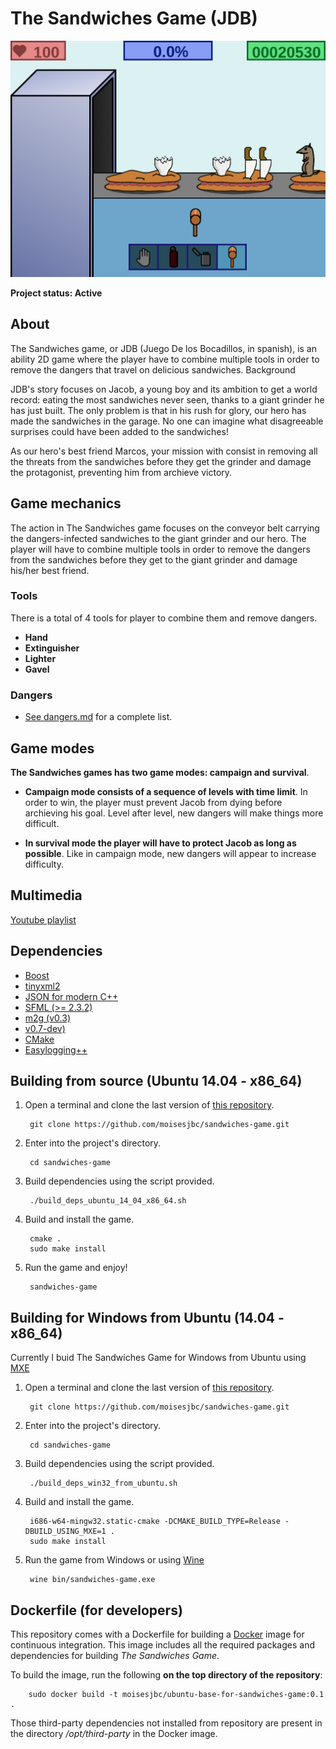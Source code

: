 # The Sandwiches Game (JDB)

![JDB game](img/jdb.jpg "JDB game")

**Project status: Active**


## About

The Sandwiches game, or JDB (Juego De los Bocadillos, in spanish), is an ability 2D game where the player have to combine multiple tools in order to remove the dangers that travel on delicious sandwiches.
Background

JDB's story focuses on Jacob, a young boy and its ambition to get a world record: eating the most sandwiches never seen, thanks to a giant grinder he has just built. The only problem is that in his rush for glory, our hero has made the sandwiches in the garage. No one can imagine what disagreeable surprises could have been added to the sandwiches!

As our hero's best friend Marcos, your mission with consist in removing all the threats from the sandwiches before they get the grinder and damage the protagonist, preventing him from archieve victory.

## Game mechanics

The action in The Sandwiches game focuses on the conveyor belt carrying the dangers-infected sandwiches to the giant grinder and our hero. The player will have to combine multiple tools in order to remove the dangers from the sandwiches before they get to the giant grinder and damage his/her best friend.

### Tools

There is a total of 4 tools for player to combine them and remove dangers.

- **Hand**
- **Extinguisher**
- **Lighter**
- **Gavel**

### Dangers

* [See dangers.md](./share/sandwiches-game/docs/dangers.md) for a complete list.

## Game modes

**The Sandwiches games has two game modes: campaign and survival**.

- **Campaign mode consists of a sequence of levels with time limit**. In order to win, the player must prevent Jacob from dying before archieving his goal. Level after level, new dangers will make things more difficult.

- **In survival mode the player will have to protect Jacob as long as possible**. Like in campaign mode, new dangers will appear to increase difficulty. 

## Multimedia

[Youtube playlist](http://www.youtube.com/playlist?list=PLfi4ueBWh9m7XmYMS8lGjgIC0mvYB2_H9)


## Dependencies

* [Boost](www.boost.org/)
* [tinyxml2](http://www.grinninglizard.com/tinyxml2/)
* [JSON for modern C++](https://github.com/nlohmann/json)
* [SFML (>= 2.3.2)](http://www.sfml-dev.org/)
* [m2g (v0.3)](https://github.com/moisesjbc/m2g)
* [v0.7-dev)](https://tgui.eu/v0.7-dev/)
* [CMake](https://cmake.org/)
* [Easylogging++](https://github.com/easylogging/easyloggingpp)


## Building from source (Ubuntu 14.04 - x86_64)

1. Open a terminal and clone the last version of [this repository](https://github.com/moisesjbc/JDB).

        git clone https://github.com/moisesjbc/sandwiches-game.git

2. Enter into the project's directory.

        cd sandwiches-game

3. Build dependencies using the script provided.

        ./build_deps_ubuntu_14_04_x86_64.sh

4. Build and install the game.

        cmake .
        sudo make install

5. Run the game and enjoy!

        sandwiches-game


## Building for Windows from Ubuntu (14.04 - x86_64)

Currently I buid The Sandwiches Game for Windows from Ubuntu using [MXE](http://mxe.cc/)

1. Open a terminal and clone the last version of [this repository](https://github.com/moisesjbc/JDB).

        git clone https://github.com/moisesjbc/sandwiches-game.git

2. Enter into the project's directory.

        cd sandwiches-game

3. Build dependencies using the script provided.

        ./build_deps_win32_from_ubuntu.sh

4. Build and install the game.

        i686-w64-mingw32.static-cmake -DCMAKE_BUILD_TYPE=Release -DBUILD_USING_MXE=1 .
        sudo make install

5. Run the game from Windows or using [Wine](https://www.winehq.org/)

        wine bin/sandwiches-game.exe


## Dockerfile (for developers)

This repository comes with a Dockerfile for building a [Docker](https://www.docker.com/) image for continuous integration. This image includes all the required packages and dependencies for building *The Sandwiches Game*. 

To build the image, run the following **on the top directory of the repository**:

        sudo docker build -t moisesjbc/ubuntu-base-for-sandwiches-game:0.1 .

Those third-party dependencies not installed from repository are present in the directory */opt/third-party* in the Docker image.
